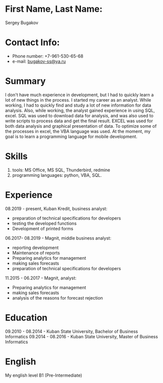 # First Name, Last Name:
Sergey Bugakov

# Contact Info:
- Phone number: +7-961-530-65-68
- e-mail: bugakov-ss@ya.ru

# Summary
I don't have much experience in development, but I had to quickly learn a lot of new things in the process. I started my career as an analyst. While working, I had to quickly find and study a lot of new information for data analysis. Also, while working, the analyst gained experience in using SQL, excel. SQL was used to download data for analysis, and was also used to write scripts to process data and get the final result. EXCEL was used for both data analysis and graphical presentation of data. To optimize some of the processes in excel, the VBA language was used.
At the moment, my goal is to learn a programming language for mobile development.

# Skills 

1. tools: MS Office, MS SQL, Thunderbird, redmine
2. programming languages: python, VBA, SQL.

# Experience

08.2019 - present, Kuban Kredit, business analyst:

* preparation of technical specifications for developers
* testing the developed functions
* Development of printed forms

06.2017- 08.2019 - Magnit, middle business analyst:
 * reporting development
 * Maintenance of reports
 * Preparing analytics for management
 * making sales forecasts
 * preparation of technical specifications for developers

11.2015 - 06.2017 - Magnit, analyst:
* Preparing analytics for management
* making sales forecasts 
* analysis of the reasons for forecast rejection

# Education
09.2010 - 08.2014 - Kuban State University, Bachelor of Business Informatics
09.2014 - 08.2016 - Kuban State University, Master of Business Informatics
 
# English
My english level B1 (Pre-Intermediate)
